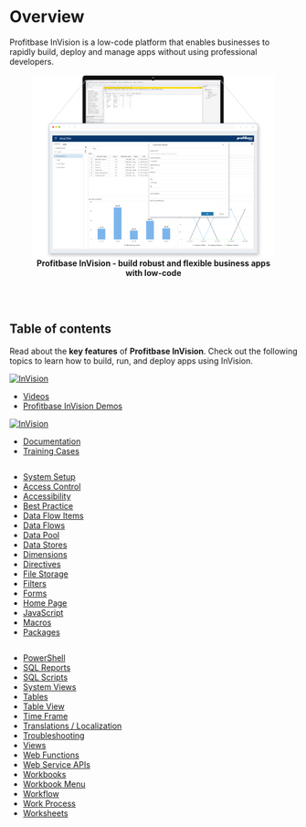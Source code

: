 
# Overview

Profitbase InVision is a low-code platform that enables businesses to rapidly build, deploy and manage apps without using professional developers.

<figure style="display: flex;flex-direction: column;align-items: center;">
     <img src="/images/invision/invision_overview.png" style="width:100%">
    <figcaption style="text-align:center"><b>Profitbase InVision - build robust and flexible business apps with low-code</b></figcaption>
</figure>

<br/>
<br/>

## Table of contents

Read about the **key features** of **Profitbase InVision**. Check out the following topics to learn how to build, run, and deploy apps using InVision.

<div class="new-flex-container">
    <div class="new-flex-column">
        <a href="videos.md">
            <img src="https://profitbasedocs.blob.core.windows.net/imagestitlesites/InvVideos.png" alt="InVision" title="InVision">
        </a>
        <ul>
            <li><a href="videos.md">Videos</a></li>
            <li><a href="http://demo.profitbase.com/portal/#">Profitbase InVision Demos</a></li>
        </ul>
    </div>
    <div class="new-flex-column">
        <a href="docs/index.md">
            <img src="https://profitbasedocs.blob.core.windows.net/imagestitlesites/InvDocs.png" alt="InVision" title="InVision">
        </a>
        <ul>
            <li><a href="docs/index.md">Documentation</a></li>
            <li><a href="trainingcase/index.md">Training Cases</a></li>
        </ul>
    </div>
</div>


<div class="column-container">
    <div class="column">
        <ul>
            <li><a href="docs/systemsetup.md">System Setup</a></li>
            <li><a href="docs/accesscontrol.md">Access Control</a></li>
            <li><a href="docs/accessibility.md">Accessibility</a></li>
            <li><a href="docs/bestpractice/index.md">Best Practice</a></li>
            <li><a href="docs/dataflowitems.md">Data Flow Items</a></li>
            <li><a href="docs/dataflows.md">Data Flows</a></li>
            <li><a href="docs/datapool.md">Data Pool</a></li>
            <li><a href="docs/datastores.md">Data Stores</a></li>
            <li><a href="docs/dimensions/index.md">Dimensions</a></li>
            <li><a href="docs/directives.md">Directives</a></li>
            <li><a href="docs/filestorage.md">File Storage</a></li>
            <li><a href="docs/filters.md">Filters</a></li>
            <li><a href="docs/forms.md">Forms</a></li>
            <li><a href="docs/homepage.md">Home Page</a></li>
            <li><a href="docs/javascript.md">JavaScript</a></li>
            <li><a href="docs/macros.md">Macros</a></li>
            <li><a href="docs/package.md">Packages</a></li>
        </ul>
    </div>
    <div class="column">
        <ul>
            <li><a href="docs/powershell.md">PowerShell</a></li>
            <li><a href="docs/sqlreports.md">SQL Reports</a></li>
            <li><a href="docs/sqlscripts.md">SQL Scripts</a></li>
            <li><a href="docs/systemviews.md">System Views</a></li>
            <li><a href="docs/tables.md">Tables</a></li>
            <li><a href="docs/tableview.md">Table View</a></li>
            <li><a href="docs/timeframe.md">Time Frame</a></li>
            <li><a href="docs/translationsloc.md">Translations / Localization</a></li>
            <li><a href="docs/troubleshooting.md">Troubleshooting</a></li>
            <li><a href="docs/views.md">Views</a></li>
            <li><a href="docs/webfunctions.md">Web Functions</a></li>
            <li><a href="docs/webserviceapis.md">Web Service APIs</a></li>
            <li><a href="docs/workbooks.md">Workbooks</a></li>
            <li><a href="docs/workbookmenu.md">Workbook Menu</a></li>
            <li><a href="docs/workflow.md">Workflow</a></li>
            <li><a href="docs/workprocess.md">Work Process</a></li>
            <li><a href="docs/worksheets.md">Worksheets</a></li>
        </ul>
    </div>
</div>
</div>